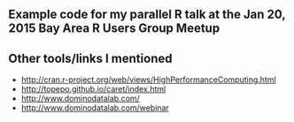 ## Example code for my parallel R talk at the Jan 20, 2015 Bay Area R Users Group Meetup

## Other tools/links I mentioned
- http://cran.r-project.org/web/views/HighPerformanceComputing.html
- http://topepo.github.io/caret/index.html
- http://www.dominodatalab.com/
- http://www.dominodatalab.com/webinar
